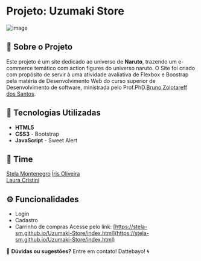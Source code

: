 # Projeto: Uzumaki Store
![image](https://github.com/user-attachments/assets/7ceb563c-eb1f-4829-9036-44ccbce010ed)


## 📌 Sobre o Projeto
Este projeto é um site dedicado ao universo de **Naruto**, trazendo um e-commerce temático com action figures do universo naruto.
O Site foi criado com propósito de servir à uma atividade avaliativa de Flexbox e Boostrap pela matéria de Desenvolvimento Web do curso superior de Desenvolvimento de software, ministrada pelo Prof.PhD.[Bruno Zolotareff dos Santos](https://github.com/bzsantos).

## 🚀 Tecnologias Utilizadas
- **HTML5**
- **CSS3** - Bootstrap
- **JavaScript** - Sweet Alert

## 🤝 Time
[Stela Montenegro](https://github.com/stela-sm)
[Íris Oliveira](https://github.com/iris-oli)  
[Laura Cristini](https://github.com/Laura677) 

## ⚙️ Funcionalidades
- Login
- Cadastro
- Carrinho de compras
Acesse pelo link: [https://stela-sm.github.io/Uzumaki-Store/index.html](https://stela-sm.github.io/Uzumaki-Store/index.html)

💬 **Dúvidas ou sugestões?** Entre em contato! Dattebayo! 🌀

